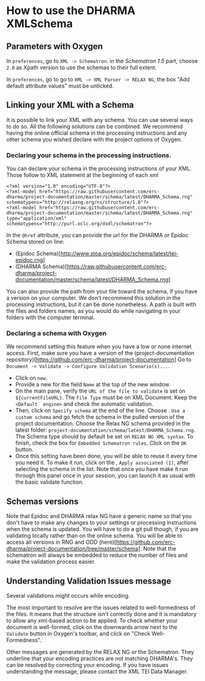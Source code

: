 # How to use the DHARMA XMLSchema

## Parameters with Oxygen
In  `preferences`, go to `XML -> Schematron`.
in the *Schematron 1.5* part, choose `2.0` as Xpath version to use the schemas to their full extent.

In `preferences`, go to go to `XML -> XML Parser -> RELAX NG`, the box "Add default attribute values" must be unticked.

## Linking your XML with a Schema
It is possible to link your XML with any schema. You can use several ways to do so. All the following solutions can be combined. We recommend having the online official schema in the processing instructions and any other schema you wished declare with the project options of Oxygen.

### Declaring your schema in the processing instructions.
You can declare your schema in the processing instructions of your XML. Those follow to XML statement at the beginning of each xml
```
<?xml version="1.0" encoding="UTF-8"?>
<?xml-model href="https://raw.githubusercontent.com/erc-dharma/project-documentation/master/schema/latest/DHARMA_Schema.rng" schematypens="http://relaxng.org/ns/structure/1.0"?>
<?xml-model href="https://raw.githubusercontent.com/erc-dharma/project-documentation/master/schema/latest/DHARMA_Schema.rng" type="application/xml" schematypens="http://purl.oclc.org/dsdl/schematron"?>
```
In the `@href` attribute, you can provide the url for the DHARMA or Epidoc Schema stored on line:
- (Epidoc Schema)[http://www.stoa.org/epidoc/schema/latest/tei-epidoc.rng]  
- (DHARMA Schema)[https://raw.githubusercontent.com/erc-dharma/project-documentation/master/schema/latest/DHARMA_Schema.rng]

You can also provide the path from your file toward the schema, if you have a version on your computer. We don't recommend this solution in the processing instructions, but it can be done nonetheless. A path is built with the files and folders names, as you would do while navigating in your folders with the computer terminal.

### Declaring a schema with Oxygen
We recommend setting this feature when you have a low or none internet access.
First, make sure you have a version of the (project-documentation repository)[https://github.com/erc-dharma/project-documentation] Go to `Document -> Validate -> Configure Validation Scenario(s)...`.
- Click on `new`.
- Provide a new for the field `Name` at the top of the new window.
- On the main pane, verify the `URL of the file to validate` is set on `${currentFileURL}`. The `File Type` must be on XML Document. Keep the `<Default  engine>` and check the automatic validation.
- Then, click on `Specify schema` at the end of the line. Choose . `Use a custom schema` and go fetch the schema in the pulled version of the project documentation. Choose the Relax NG schema provided in the latest folder: `project-documentation/schema/latest/DHARMA_Schema.rng`. The Schema type should by default be set on `RELAX NG XML syntax`. To finish, check the box for `Embedded Schematron rules`. Click on the `OK` button.
- Once this setting have been done, you will be able to reuse it every time you need it. To make it run, click on the , `Apply associated (1)`, after selecting the schema in the list. Note that once you have make it run through this panel once in your session, you can launch it as usual with the basic validate function.

## Schemas versions
Note that Epidoc and DHARMA relax NG have a generic name so that you don't have to make any changes to your settings or processing instructions when the schema is updated. You will have to do a git pull though, if you are validating locally rather than on the online schema.
You will be able to access all versions in RNG and ODD (here)[https://github.com/erc-dharma/project-documentation/tree/master/schema]. Note that the schematron will always be embedded to reduce the number of files and make the validation process easier.

## Understanding Validation Issues message
Several validations might occurs while encoding.

The most important to resolve are the issues related to well-formedness of the files. It means that the structure isn't correctly done and it is mandatory to allow any xml-based action to be applied. To check whether your document is well-formed, click on the downwards arrow next to the `Validate` button in Oxygen's toolbar, and click on "Check Well-Formedness".

Other messages are generated by the RELAX NG or the Schematron. They underline that your encoding practices are not matching DHARMA's. They can be resolved by correcting your encoding. If you have issues understanding the message, please contact the XML TEI Data Manager.
